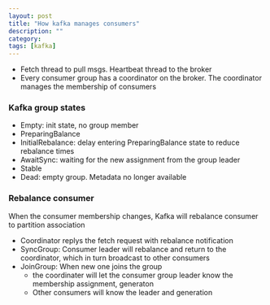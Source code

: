 ```yaml
---
layout: post
title: "How kafka manages consumers" 
description: ""
category: 
tags: [kafka]
---
```


* Fetch thread to pull msgs. Heartbeat thread to the broker
* Every consumer group has a coordinator on the broker. The coordinator manages the membership of consumers

### Kafka group states

* Empty: init state, no group member
* PreparingBalance
* InitialRebalance: delay entering PreparingBalance state to reduce rebalance times
* AwaitSync: waiting for the new assignment from the group leader
* Stable
* Dead: empty group. Metadata no longer available

### Rebalance consumer

When the consumer membership changes, Kafka will rebalance consumer to partition association 
 
* Coordinator replys the fetch request with rebalance notification
* SyncGroup: Consumer leader will rebalance and return to the coordinator, which in turn broadcast to other consumers
* JoinGroup: When new one joins the group
  * the coordinater will let the consumer group leader know the membership assignment, generaton
  * Other consumers will know the leader and generation


